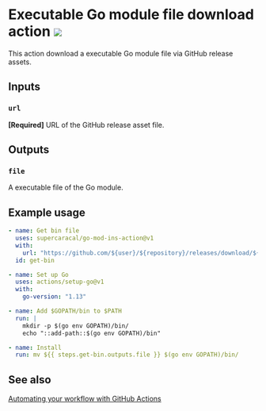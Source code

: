 Executable Go module file download action ![](https://github.com/supercaracal/go-mod-dl-action/workflows/CI/badge.svg)
==========================

This action download a executable Go module file via GitHub release assets.

## Inputs

### `url`

**[Required]** URL of the GitHub release asset file.

## Outputs

### `file`

A executable file of the Go module.

## Example usage

```yaml
- name: Get bin file
  uses: supercaracal/go-mod-ins-action@v1
  with:
    url: "https://github.com/${user}/${repository}/releases/download/${version}/${package}_${GOOS}_${GOARCH}.tar.gz"
  id: get-bin

- name: Set up Go
  uses: actions/setup-go@v1
  with:
    go-version: "1.13"

- name: Add $GOPATH/bin to $PATH
  run: |
    mkdir -p $(go env GOPATH)/bin/
    echo "::add-path::$(go env GOPATH)/bin"

- name: Install
  run: mv ${{ steps.get-bin.outputs.file }} $(go env GOPATH)/bin/
```

## See also
[Automating your workflow with GitHub Actions](https://help.github.com/en/actions/automating-your-workflow-with-github-actions)
